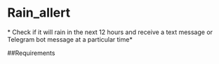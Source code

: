 # Rain_allert
<h> * Check if it will rain in the next 12 hours and receive a text message or Telegram bot message at a particular time* </h>

##Requirements
